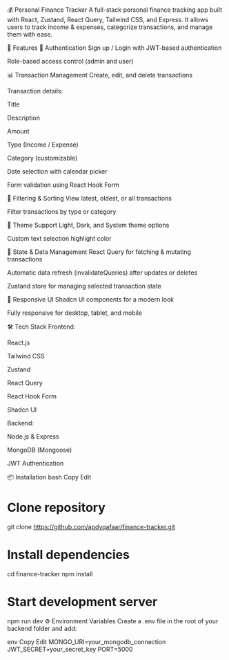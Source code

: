💰 Personal Finance Tracker
A full-stack personal finance tracking app built with React, Zustand, React Query, Tailwind CSS, and Express.
It allows users to track income & expenses, categorize transactions, and manage them with ease.

🚀 Features
🔐 Authentication
Sign up / Login with JWT-based authentication

Role-based access control (admin and user)

📊 Transaction Management
Create, edit, and delete transactions

Transaction details:

Title

Description

Amount

Type (Income / Expense)

Category (customizable)

Date selection with calendar picker

Form validation using React Hook Form

🎯 Filtering & Sorting
View latest, oldest, or all transactions

Filter transactions by type or category

🌙 Theme Support
Light, Dark, and System theme options

Custom text selection highlight color

💾 State & Data Management
React Query for fetching & mutating transactions

Automatic data refresh (invalidateQueries) after updates or deletes

Zustand store for managing selected transaction state

📱 Responsive UI
Shadcn UI components for a modern look

Fully responsive for desktop, tablet, and mobile

🛠 Tech Stack
Frontend:

React.js

Tailwind CSS

Zustand

React Query

React Hook Form

Shadcn UI

Backend:

Node.js & Express

MongoDB (Mongoose)

JWT Authentication

📦 Installation
bash
Copy
Edit
# Clone repository
git clone https://github.com/apdyqafaar/finance-tracker.git

# Install dependencies
cd finance-tracker
npm install

# Start development server
npm run dev
⚙️ Environment Variables
Create a .env file in the root of your backend folder and add:

env
Copy
Edit
MONGO_URI=your_mongodb_connection
JWT_SECRET=your_secret_key
PORT=5000
